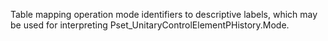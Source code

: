 ﻿Table mapping operation mode identifiers to descriptive labels, which may be used for interpreting Pset_UnitaryControlElementPHistory.Mode.

